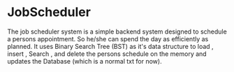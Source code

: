 # JobScheduler
The job scheduler system is a simple backend system designed to schedule a persons  appointment. So he/she can spend the day as efficiently as planned. 
It uses Binary Search Tree (BST) as it's data structure to load , insert , Search , and delete  the persons schedule on  the memory and updates the Database
(which is a normal txt for now). 